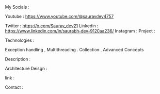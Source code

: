 My Socials :

Youtube : https://www.youtube.com/@sauravdev4757

Twitter : https://x.com/Saurav_dev21
Linkedin : https://www.linkedin.com/in/saurabh-dev-9120aa236/
Instagram :
Project :

Technologies :

Exception handling , Multithreading . Collection , Advanced Concepts

Description :

Architecture Deisgn :

link :

Contact :
